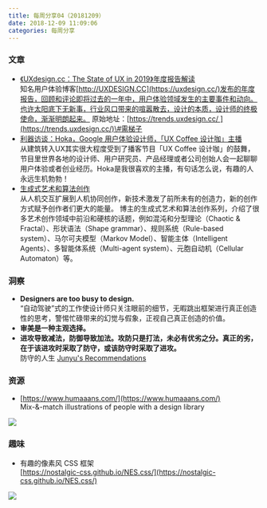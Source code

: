 ```yaml
---
title: 每周分享04（20181209）
date: 2018-12-09 11:09:06
categories: 每周分享
---
```

### 文章
- [《UXdesign.cc：The State of UX in 2019》年度报告解读](https://zhuanlan.zhihu.com/p/51499854)  
	知名用户体验博客[http://UXDESIGN.CC](https://uxdesign.cc/)发布的年度报告，回顾和评论即将过去的一年中，用户体验领域发生的主要事件和动向。也许太阳底下无新事，行业风口带来的喧嚣散去，设计的本质，设计师的终极使命，渐渐明朗起来。
	原始地址：[https://trends.uxdesign.cc/ ](https://trends.uxdesign.cc/)\#需梯子
- [利器访谈：Hoka，Google 用户体验设计师，「UX Coffee 设计咖」主播](http://liqi.io/hoka/)  
	从建筑转入UX其实很大程度受到了播客节目「UX Coffee 设计咖」的鼓舞，节目里世界各地的设计师、用户研究员、产品经理或者公司创始人会一起聊聊用户体验或者创业经历。Hoka是我很喜欢的主播，有句话怎么说，有趣的人永远生机勃勃！
- [生成式艺术和算法创作](https://www.uegeek.com/181009-generative-art-creativity-01.html)  
	从人机交互扩展到人机协同创作，新技术激发了前所未有的创造力，新的创作方式赋予创作者们更大的能量。
	博主的生成式艺术和算法创作系列，介绍了很多艺术创作领域中前沿和硬核的话题，例如混沌和分型理论（Chaotic & Fractal）、形状语法（Shape grammar）、规则系统（Rule-based system）、马尔可夫模型（Markov Model）、智能主体（Intelligent Agents）、多智能体系统（Multi-agent system）、元胞自动机（Cellular Automaton）等。

### 洞察
- **Designers are too busy to design.**  
	“自动驾驶”式的工作使设计师只关注眼前的细节，无暇跳出框架进行真正创造性的思考，警惕忙碌带来的幻觉与假象，正视自己真正创造的价值。
- **审美是一种主观选择。**
- **进攻导致减法，防御导致加法。攻防只是打法，未必有优劣之分。真正的劣，在于该进攻时采取了防守，或该防守时采取了进攻。**  
	防守的人生 [Junyu's Recommendations](http://reads.wangjunyu.net/)

### 资源
- [https://www.humaaans.com/](https://www.humaaans.com/)  
	Mix-&-match illustrations of people with a design library
    
![](https://cdn.nlark.com/yuque/0/2018/jpeg/120372/1544516146524-3efefd97-b002-49f5-a531-2ee732637f00.jpeg)

### 趣味
- 有趣的像素风 CSS 框架  
	[https://nostalgic-css.github.io/NES.css/](https://nostalgic-css.github.io/NES.css/)

![](https://cdn.nlark.com/yuque/0/2018/jpeg/120372/1544516358153-ac0fefca-4a21-4e83-9fd4-2669f4395ede.jpeg)